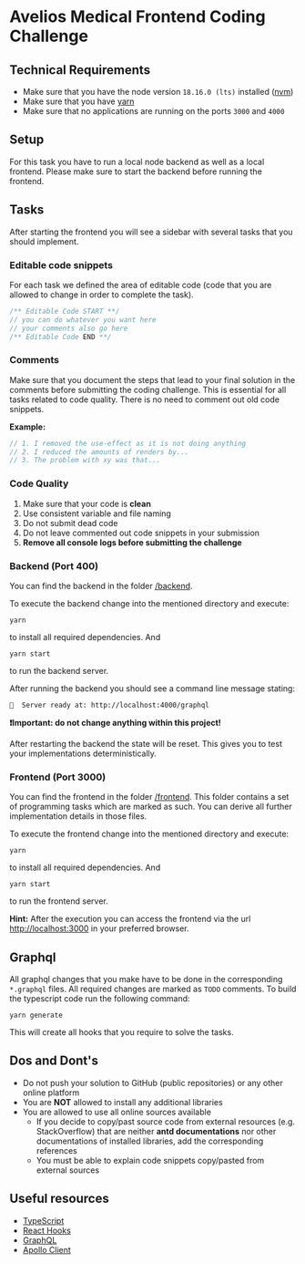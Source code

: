 # Avelios Medical Frontend Coding Challenge

## Technical Requirements

- Make sure that you have the node version `18.16.0 (lts)` installed ([nvm](https://github.com/nvm-sh/nvm))
- Make sure that you have [yarn](https://classic.yarnpkg.com/lang/en/docs/install/#debian-stable)
- Make sure that no applications are running on the ports `3000` and `4000`


## Setup

For this task you have to run a local node backend as well as a local frontend.
Please make sure to start the backend before running the frontend.

## Tasks

After starting the frontend you will see a sidebar with several tasks that you should implement.

### Editable code snippets

For each task we defined the area of editable code (code that you are allowed to change in order to complete the task).

```typescript
/** Editable Code START **/
// you can do whatever you want here
// your comments also go here
/** Editable Code END **/
```

### Comments
Make sure that you document the steps that lead to your final solution in the comments before submitting the coding challenge.
This is essential for all tasks related to code quality. There is no need to comment out old code snippets.

**Example:**

```typescript
// 1. I removed the use-effect as it is not doing anything
// 2. I reduced the amounts of renders by...
// 3. The problem with xy was that...
```

### Code Quality

1. Make sure that your code is **clean**
2. Use consistent variable and file naming
3. Do not submit dead code
4. Do not leave commented out code snippets in your submission
3. **Remove all console logs before submitting the challenge**


### Backend (Port 400)

You can find the backend in the folder [/backend](./backend).

To execute the backend change into the mentioned directory and execute:

```shell
yarn
```
to install all required dependencies. And

```shell
yarn start
```

to run the backend server.

After running the backend you should see a command line message stating:

```
🚀  Server ready at: http://localhost:4000/graphql
```

**❗Important: do not change anything within this project!**

After restarting the backend the state will be reset. This gives you to test your implementations deterministically.

### Frontend (Port 3000)

You can find the frontend in the folder [/frontend](./frontend). This folder contains a set of programming tasks which are marked as such.
You can derive all further implementation details in those files.

To execute the frontend change into the mentioned directory and execute:

```shell
yarn
```
to install all required dependencies. And

```shell
yarn start
```

to run the frontend server. 

**Hint:** After the execution you can access the frontend via the url [http://localhost:3000](http://localhost:3000) in your preferred browser.

## Graphql

All graphql changes that you make have to be done in the corresponding `*.graphql` files.
All required changes are marked as `TODO` comments. To build the typescript code run the following command:

```shell
yarn generate
```
This will create all hooks that you require to solve the tasks.


## Dos and Dont's

- Do not push your solution to GitHub (public repositories) or any other online platform
- You are **NOT** allowed to install any additional libraries
- You are allowed to use all online sources available
    - If you decide to copy/past source code from external resources (e.g. StackOverflow) that are neither **antd documentations** nor other documentations of installed libraries, add the corresponding references
    - You must be able to explain code snippets copy/pasted from external sources

## Useful resources
- [TypeScript](https://www.typescriptlang.org/)
- [React Hooks](https://react.dev/reference/react)
- [GraphQL](https://graphql.org/)
- [Apollo Client](https://www.apollographql.com/docs/react/)
